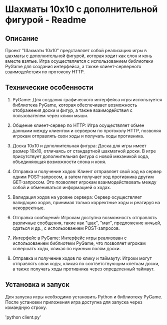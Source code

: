 # Шахматы 10x10 с дополнительной фигурой - Readme

## Описание
Проект "Шахматы 10x10" представляет собой реализацию игры в шахматы с дополнительной фигурой, которая ходит как слон и конь вместе взятые. Игра осуществляется с использованием библиотеки PyGame для создания интерфейса, а также клиент-серверного взаимодействия по протоколу HTTP.

## Технические особенности
1. PyGame: Для создания графического интерфейса игры используется библиотека PyGame, которая обеспечивает возможность отображения доски и фигур, а также взаимодействия с пользователем через клики мыши.

2. Общение клиент-сервер по HTTP: Игра осуществляет обмен данными между клиентом и сервером по протоколу HTTP, позволяя игрокам отправлять свои ходы и получать ходы противника.

3. Доска 10x10 и дополнительная фигура: Доска для игры имеет размер 10x10, отличаясь от стандартной шахматной доски. В игре присутствует дополнительная фигура с новой механикой хода, объединяющая возможности слона и коня.

4. Отправка и получение ходов: Клиент отправляет свой ход на сервер одним POST-запросом, а затем получает ход противника другим GET-запросом. Это позволяет игрокам взаимодействовать между собой и обмениваться информацией о ходах.

5. Валидация ходов на уровне сервера: Сервер осуществляет валидацию ходов, принимая только корректные ходы и реагируя на некорректные.

6. Отправка сообщений: Игрокам доступна возможность отправлять различные сообщения, такие как "шах", "мат", предложение ничьей, сдаться и др., с использованием POST-запросов.

7. Интерфейс в PyGame: Интерфейс игры реализован с использованием библиотеки PyGame, что позволяет игрокам совершать ходы, кликая по нужным полям доски.

8. Отправка и получение ходов по клику и таймауту: Игроки могут отправлять свои ходы, кликая по соответствующим клеткам доски, а также получать ходы противника через определенный таймаут.

## Установка и запуск
Для запуска игры необходимо установить Python и библиотеку PyGame. После установки приложения игра доступна для запуска через командную строку.

'python client.py'

